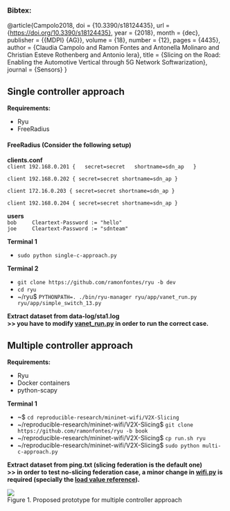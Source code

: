 ### Bibtex:

@article{Campolo2018,
  doi = {10.3390/s18124435},
  url = {https://doi.org/10.3390/s18124435},
  year  = {2018},
  month = {dec},
  publisher = {{MDPI} {AG}},
  volume = {18},
  number = {12},
  pages = {4435},
  author = {Claudia Campolo and Ramon Fontes and Antonella Molinaro and Christian Esteve Rothenberg and Antonio Iera},
  title = {Slicing on the Road: Enabling the Automotive Vertical through 5G Network Softwarization},
  journal = {Sensors}
}


## Single controller approach

**Requirements:**
* Ryu   
* FreeRadius 

#### FreeRadius (Consider the following setup)

**clients.conf**  
`client 192.168.0.201 {  
        secret=secret  
        shortname=sdn_ap  
}`

`client 192.168.0.202 {
        secret=secret
        shortname=sdn_ap
}`

`client 172.16.0.203 {
        secret=secret
        shortname=sdn_ap
}`

`client 192.168.0.204 {
        secret=secret
        shortname=sdn_ap
}`

**users**  
`bob     Cleartext-Password := "hello"`   
`joe     Cleartext-Password := "sdnteam"`


**Terminal 1**
* `sudo python single-c-approach.py` 

**Terminal 2**
* `git clone https://github.com/ramonfontes/ryu -b dev`    
* `cd ryu`   
* ~/ryu$ `PYTHONPATH=. ./bin/ryu-manager ryu/app/vanet_run.py ryu/app/simple_switch_13.py`     

**Extract dataset from data-log/sta1.log**   
**>> you have to modify [vanet_run.py](https://github.com/ramonfontes/ryu/blob/dev/ryu/app/vanet_run.py#L134) in order to run the correct case.**

## Multiple controller approach

**Requirements:**
* Ryu   
* Docker containers  
* python-scapy  

**Terminal 1**
* ~$ `cd reproducible-research/mininet-wifi/V2X-Slicing`
* ~/reproducible-research/mininet-wifi/V2X-Slicing$ `git clone https://github.com/ramonfontes/ryu -b book` 
* ~/reproducible-research/mininet-wifi/V2X-Slicing$ `cp run.sh ryu`    
* ~/reproducible-research/mininet-wifi/V2X-Slicing$ `sudo python multi-c-approach.py`             

**Extract dataset from ping.txt  (slicing federation is the default one)**    
**>> in order to test no-slicing federation case, a minor change in [wifi.py](https://github.com/ramonfontes/ryu/blob/book/ryu/app/wifi.py) is required (specially the [load value reference](https://github.com/ramonfontes/ryu/blob/86d130b11de5024313b122ce0875c222a6590a85/ryu/app/wifi.py#L152)).**

![](https://github.com/ramonfontes/reproducible-research/blob/master/mininet-wifi/V2X-Slicing/arq-multi-c.png)   
Figure 1. Proposed prototype for multiple controller approach
